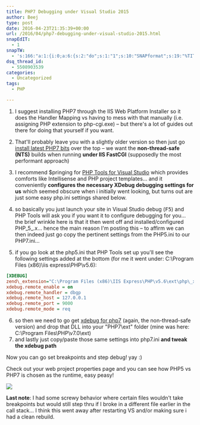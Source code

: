 ```yaml
---
title: PHP7 Debugging under Visual Studio 2015
author: Beej
type: post
date: 2016-04-23T21:35:39+00:00
url: /2016/04/php7-debugging-under-visual-studio-2015.html
snapEdIT:
  - 1
snapTW:
  - 's:166:"a:1:{i:0;a:6:{s:2:"do";s:1:"1";s:10:"SNAPformat";s:19:"%TITLE% - %EXCERPT%";s:8:"attchImg";s:1:"1";s:9:"isAutoImg";s:1:"A";s:8:"imgToUse";s:0:"";s:4:"doTW";s:1:"1";}}";'
dsq_thread_id:
  - 5508903539
categories:
  - Uncategorized
tags:
  - PHP

---
```

1. I suggest installing PHP7 through the IIS Web Platform Installer so it does the Handler Mapping vs having to mess with that manually (i.e. assigning PHP extension to php-cgi.exe) &#8211; but there's a lot of guides out there for doing that yourself if you want.

2. That'll probably leave you with a slightly older version so then just go [install latest PHP7 bits](http://windows.php.net/download#php-7.0) over the top &#8211; we want the **non-thread-safe (NTS)** builds when running **under IIS FastCGI** (supposedly the most performant approach)
3. I recommend $pringing for [PHP Tools for Visual Studio](http://www.devsense.com/) which provides comforts like Intellisense and PHP project templates... and it conveniently **configures the necessary XDebug debugging settings for us** which seemed obscure when i initially went looking, but turns out are just some easy php.ini settings shared below.
4. so basically you just launch your site in Visual Studio debug (<kbd>F5</kbd>) and PHP Tools will ask you if you want it to configure debugging for you... the brief wrinkle here is that it then went off and installed/configured PHP_5_.x... hence the main reason I'm posting this &#8211; to affirm we can then indeed just go copy the pertinent settings from the PHP5.ini to our PHP7.ini...
5. if you go look at the php5.ini that PHP Tools set up you'll see the following settings added at the bottom (for me it went under: C:\Program Files (x86)\iis express\PHP\v5.6&#41;:
  ```ini
  [XDEBUG]
  zend\_extension="C:\Program Files (x86)\IIS Express\PHP\v5.6\ext\php\_xdebug.dll"
  xdebug.remote_enable = on
  xdebug.remote_handler = dbgp
  xdebug.remote_host = 127.0.0.1
  xdebug.remote_port = 9000
  xdebug.remote_mode = req
  ```

6. so then we need to go get [xdebug for php7](https://xdebug.org/download.php) (again, the non-thread-safe version) and drop that DLL into your "PHP7\ext" folder (mine was here: C:\Program Files\PHP\v7.0\ext)
7. and lastly just copy/paste those same settings into php7.ini **and tweak the xdebug path**

Now you can go set breakpoints and step debug! yay :)
  
Check out your web project properties page and you can see how PHP5 vs PHP7 is chosen as the runtime, easy peasy!
  
![](https://4.bp.blogspot.com/-Tw53GpKe6q8/VxvtTqx9yII/AAAAAAAATos/0Kk7cDML_zo5WgvA2bwNtfZGZnzWtAu_ACLcB/s1600/Snap1.png)
  
**Last note**: I had some screwy behavior where certain files wouldn't take breakpoints but would still step thru if I broke in a different file earlier in the call stack... I think this went away after restarting VS and/or making sure i had a clean rebuild.
